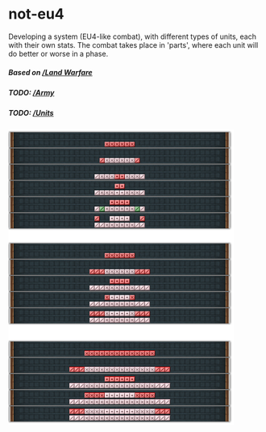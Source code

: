 # not-eu4
Developing a system (EU4-like combat), with different types of units, each with their own stats.
The combat takes place in 'parts', where each unit will do better or worse in a phase.
##### Based on [/Land Warfare](http://www.eu4wiki.com/Land_warfare)
##### TODO: [/Army](http://www.eu4wiki.com/Army)
##### TODO: [/Units](http://www.eu4wiki.com/Land_units)

![i-dont-own-this](https://raw.githubusercontent.com/odinwants/not-eu4/master/img/i-dont-own-this.png)
